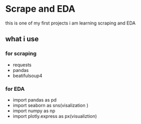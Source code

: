# Scrape and EDA 
this is one of my first projects i am learning scraping and EDA 
## what i use
### for scraping 
+ requests
+ pandas
+ beatifulsoup4
### for EDA
+ import pandas as pd 
+ import seaborn as sns(visalization )
+ import numpy as np
+ import plotly.express as px(visualiztion)